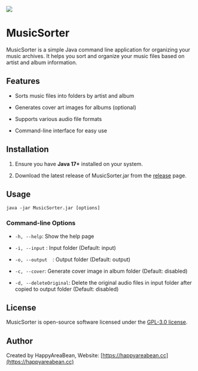 ![][logo]

# MusicSorter

MusicSorter is a simple Java command line application for organizing your music archives. It helps you sort and organize
your music files based on artist and album information.

## Features

* Sorts music files into folders by artist and album

* Generates cover art images for albums (optional)

* Supports various audio file formats

* Command-line interface for easy use

## Installation

1. Ensure you have **Java 17+** installed on your system.

2. Download the latest release of MusicSorter.jar from the [release](https://github.com/HappyAreaBean/MusicSorter/releases) page.

## Usage

```
java -jar MusicSorter.jar [options]
```

### Command-line Options

* `-h, --help`: Show the help page

* `-i, --input` : Input folder (Default: input)

* `-o, --output  `: Output folder (Default: output)

* `-c, --cover`: Generate cover image in album folder (Default: disabled)

* `-d, --deleteOriginal`: Delete the original audio files in input folder after copied to output folder (Default: disabled)

## License

MusicSorter is open-source software licensed under the [GPL-3.0 license](LICENSE).

## Author

Created by HappyAreaBean, Website: [https://happyareabean.cc](https://happyareabean.cc)

[logo]: https://image.happyareabean.cc/u/DrfqXQmOBVfXAsNZ.png